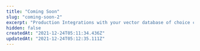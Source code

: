 ```yaml
---
title: "Coming Soon"
slug: "coming-soon-2"
excerpt: "Production Integrations with your vector database of choice coming soon!"
hidden: false
createdAt: "2021-12-24T05:11:34.436Z"
updatedAt: "2021-12-24T05:12:35.111Z"
---
```


